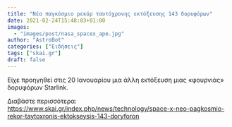 ```yaml
---
title: "Νέο παγκόσμιο ρεκόρ ταυτόχρονης εκτόξευσης 143 δορυφόρων"
date: 2021-02-24T15:48:03+01:00
images:
  - "images/post/nasa_spacex_ape.jpg"
author: "AstroBot"
categories: ["Ειδήσεις"]
tags: ["skai.gr"]
draft: false
---
```


Είχε προηγηθεί στις 20 Ιανουαρίου μια άλλη εκτόξευση μιας «φουρνιάς» δορυφόρων Starlink.

Διαβάστε περισσότερα: https://www.skai.gr/index.php/news/technology/space-x-neo-pagkosmio-rekor-taytoxronis-ektokseysis-143-doryforon
